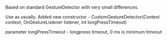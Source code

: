 Based on standard GestureDetector with very small differences.

Use as usually. Added new constructor - CustomGestureDetector(Context context, OnGestureListener listener, int longPressTimeout)

parameter longPressTimeout - longpress timeout, 0 ms is minimum timeout

